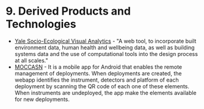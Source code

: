 # 9. Derived Products and Technologies

* [Yale Socio-Ecological Visual Analytics](9.-derived-products-and-technologies.md) - "A web tool, to incorporate built environment data, human health and wellbeing data, as well as building systems data and the use of computational tools into the design process at all scales."
* [MOCCASN](9.-derived-products-and-technologies.md) - It is a mobile app for Android that enables the remote management of deployments. When deployments are created, the webapp identifies the instrument, detectors and platform of each deployment by scanning the QR code of each one of these elements. When instruments are undeployed, the app make the elements available for new deployments.

